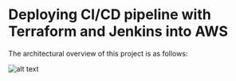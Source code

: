 # Deploying CI/CD pipeline with Terraform and Jenkins into AWS




The architectural overview of this project is as follows:


![alt text](https://github.com/Jolomi2k9/DevOpsSec_CA/blob/dev/images/Architecture_diagram.png  "Architecture overview")